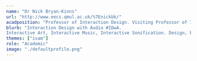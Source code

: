 ```yaml
---
name: "Dr Nick Bryan-Kinns"
url: "http://www.eecs.qmul.ac.uk/%7Enickbk/"
acadposition: "Professor of Interaction Design. Visiting Professor of Interaction Design, Hunan University, China. Turing Fellow."
blurb: "Interaction Design with Audio #IDwA.
Interactive Art, Interactive Music, Interactive Sonification. Design, Evaluation. Collaboration, Multi-person Interaction. Cross-Modal Interaction, Tangible Interaction."
themes: ["isam"]
role: "Academic"
image: "./defaultprofile.png"
---
```

